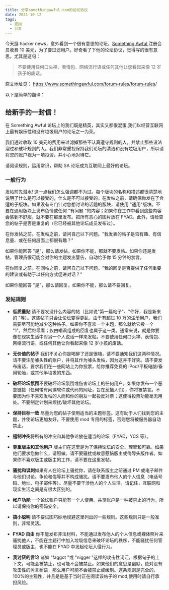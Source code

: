 ```yaml
---
title: 分享somethingawful.com的论坛协议
date: 2021-10-12
tags:
  - 规则
  - 分享
---
```


今天逛 hacker news，意外看到一个很有意思的论坛，[Something Awful](https://www.somethingawful.com/),注册会员收费 10 美元，为了要过滤用户。好奇看了下他的论坛协议，觉得写的很有意思。尤其是这句：

> 不要使用任何口头禅、表情包、网络流行语或任何其他让您看起来像 12 岁孩子的废话。

原文地址见： https://www.somethingawful.com/forum-rules/forum-rules/

以下是简单的翻译：

## 给新手的一封信！

在 Something Awful 论坛上的我们既是精英，其实又都很混蛋,我们以经营互联网上最有娱乐性和没有垃圾用户的论坛之一为荣。

我们通过收取 10 美元的费用来过滤掉那些不认真遵守规则的人，并禁止那些设法溜过和破坏规则的人。我们非常重视保持我们论坛的清洁和没有垃圾用户，所以请将您的账户视为一项投资，并小心地对待它。

请阅读规则，运用常识，帮助 SA 论坛成为互联网上最好的论坛。

### 一般行为

发帖前先潜水! 这一点我们怎么强调都不为过。每个版块的名称和描述都很清楚地说明了什么是可以接受的，什么是不可以接受的。在发帖之前，请确保你发在了合适的子版块。如果没有专门针对您想讨论的话题的版块，请使用 "通用"版块。不要在通用版块上发布色情或任何 "有问题 "的内容；如果你在工作中看到这些内容会感到不舒服，就不要在那里发布。把所有恶心的图片放在 FYAD。此外，请检查您的帖子是否是重复的（它已经被其他论坛成员发布过）。

在你发帖之前。在发帖之前，请问自己以下问题。"我发表的帖子是否有趣、有信息量、或在任何层面上都很有趣？"

如果你能回答 "是"，那么请发帖。如果你不能，那就不要发帖。如果你还是发帖，管理员很可能会对你的主题发出警告，自动给予你 15 分钟的禁言。

在你回复之前。在回帖之前，请问自己以下问题。"我的回复是否提供了任何重要的建议或有助于以任何方式促进对话？"

如果你能回答 "是"，那么请回复。如果你不能，那么请不要回复。

### 发帖规则

- **低质量贴** 请不要发没什么内容的帖（比如说"第一篇帖子"、"你好，我是新来的 "等）。这些帖子只会让论坛变得更乱，由于有超过 10 万的注册用户，我们需要尽可能地减少这种帖子。如果你不喜欢一个主题，那么就给它投一个 "1"，然后继续看；仅由嘲讽组成的回复也属于这一类。通常来说，就是你要像在现实生活中对另一个人说话一样来发帖。不要使用任何口头禅、表情包、网络流行语，或任何其他让你看起来像 12 岁小孩的废话。

- **无价值的帖子** 我们不关心你是喝醉了还是很嗨，请不要通知我们这两种情况。请不要注册噱头性的账户，并将其作为噱头发帖，因为这并不好笑。请不要发布废话，要求我们在一些网站上为你投票，给你推荐免费的 iPod/平板电脑/备用轮胎，或其他半垃圾的东西。

- **破坏论坛氛围**不要破坏论坛氛围或伤害论坛上的任何用户。如果你发布一个恶意链接（任何带有间谍软件或代码的网址，旨在惹恼人们），你将被禁言。不要因为你不喜欢发帖的人而和你的朋友一起投反对票；这使得投票功能毫无用处。不要制定计划来烦扰/破坏其他论坛。

- **保持目标一致** 尽量为您的帖子使用适当的主题标签。这有助于人们找到您的主题，并使论坛更加友好。不要使用 mod 专用的标签，否则您将被服务器自动禁止。

- **遏制冲突**将所有的冲突和其他争论放在适当的论坛（FYAD，YCS 等）。

- **尊重版主和其他用户** 版主们在这里是为了保持论坛的安全、理智和可靠。如果他们要求您做什么，请照做。请不要骚扰或故意惹恼版主或侮辱头版作者。如果你不喜欢版主或版主的工作，请不要在这里发帖。

- **骚扰和讽刺**如果有人在论坛上骚扰你，请在联系版主之前通过 PM 或电子邮件与他们讨论。争论和侮辱并不构成骚扰。请不要发布他人的个人信息（电话号码、地址、电子邮件等）。尽量不要干涉他人的个人生活。请记住，互联网和现实生活之间是有很大区别的。

- **帐户功能** 一个论坛账户只能有一个人使用。共享账户是一种被禁止的行为，所以请保持你的密码安全。

- **搞小聪明** 请不要试图巧妙地规避这里列出的一些规则。这些规则只是一般准则，非常灵活。

- **FYAD 自由** 你不能发布非法材料，不能通过发布他人的个人信息或裸体照片来骚扰他人，不能在主题行中加入垃圾信息来破坏论坛的秩序，不能骚扰任何管理员或版主，也不能在 FYAD 中发起论坛入侵行为。

- **我讨厌的言论** 诸如 "faggot "或 "nigger "这样的攻击性词汇，根据句子的上下文，可能会被禁止，也可能不会被禁止。如果他们的意思是幽默，绝对没有攻击性的污言秽语，那么用户可能不会被禁止或缓刑。这条规则是完全的，100%的主观性，并且是是基于当时正在阅读该帖子的 mod,使用时请自行承担风险。
